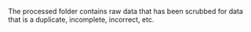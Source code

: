 The processed folder contains raw data that has been scrubbed for data that is a duplicate, incomplete, incorrect, etc.
